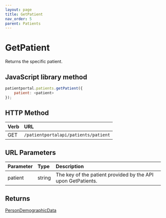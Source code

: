 ```yaml
---
layout: page
title: GetPatient
nav_order: 5
parent: Patients
---
```


# GetPatient

Returns the specific patient.

## JavaScript library method

```javascript
patientportal.patients.getPatient({
    patient: <patient>
});
```

## HTTP Method

| Verb | URL                                               |
|:-----|:--------------------------------------------------|
| GET | `/patientportalapi/patients/patient` |

## URL Parameters

| Parameter | Type   | Description                                                 |
|:----------|:-------|:------------------------------------------------------------|
| patient | string | The key of the patient provided by the API upon GetPatients. |

## Returns

[PersonDemographicData](../objects-and-data-types/persondemographicdata)
